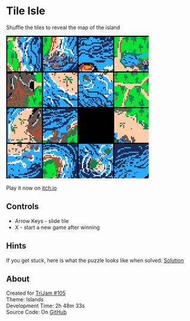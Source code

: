 # Tile Isle
Shuffle the tiles to reveal the map of the island

[![Pieces of a map shuffled around](screenshots/cover.png)](https://caterpillargames.itch.io/tile-isle)

Play it now on [itch.io](https://caterpillargames.itch.io/tile-isle)

## Controls
* Arrow Keys - slide tile
* X - start a new game after winning


## Hints
If you get stuck, here is what the puzzle looks like when solved: [Solution](https://github.com/CaterpillarGames/pico8-games/blob/master/carts/tile-isle/screenshots/solution.png)



## About
Created for [TriJam #105](https://itch.io/jam/trijam-105/entries)  
Theme: Islands  
Development Time: 2h 48m 33s  
Source Code: On [GitHub](https://github.com/CaterpillarGames/pico8-games/tree/master/carts/tile-isle)


